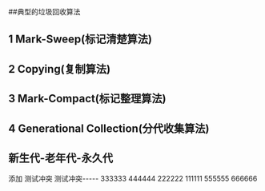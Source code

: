 
##典型的垃圾回收算法
## 1 Mark-Sweep(标记清楚算法)
## 2 Copying(复制算法)
## 3 Mark-Compact(标记整理算法)
## 4 Generational Collection(分代收集算法)
## 新生代-老年代-永久代
添加
测试冲突
测试冲突-----
333333
444444
222222
111111
555555
666666
